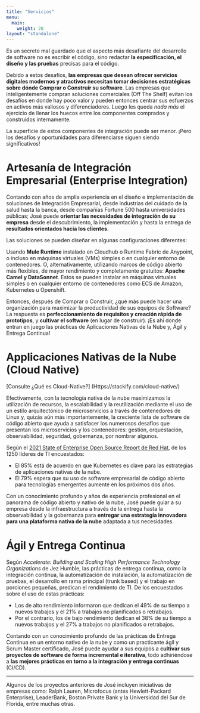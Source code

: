 ```yaml
---
title: "Servicios"
menu:
  main:
    weight: 20
layout: "standalone"
---
```


Es un secreto mal guardado que el aspecto más desafiante del desarrollo de software no es escribir el código, sino redactar **la especificación, el diseño y las pruebas** precisas para el código.

Debido a estos desafíos, **las empresas que desean ofrecer servicios digitales modernos y atractivos necesitan tomar decisiones estratégicas sobre dónde Comprar o Construir su software**. Las empresas que inteligentemente compran soluciones comerciales (Off The Shelf) evitan los desafíos en donde hay poco valor y pueden entonces centrar sus esfuerzos en activos más valiosos y diferenciadores. Luego les queda _nada más_ el ejercicio de llenar los huecos entre los componentes comprados y construidos internamente.

La superficie de estos componentes de integración puede ser menor. ¡Pero los desafíos y oportunidades para diferenciarse siguen siendo significativos!


# Artesanía de Integración Empresarial (Enterprise Integration)

Contando con años de amplia experiencia en el diseño e implementación de soluciones de Integración Empresarial, desde industrias del cuidado de la salud hasta la banca, desde compañías Fortune 500 hasta universidades públicas; José puede **orientar las necesidades de integración de su empresa** desde el descubrimiento, la implementación y hasta la entrega de **resultados orientados hacia los clientes**.

Las soluciones se pueden diseñar en algunas configuraciones diferentes:

Usando **Mule Runtime** instalado en Cloudhub o Runtime Fabric de Anypoint, o incluso en máquinas virtuales (VMs) simples o en cualquier entorno de contenedores. O, alternativamente, utilizando marcos de código abierto más flexibles, de mayor rendimiento y completamente gratuitos: **Apache Camel y DataSonnet**. Estos se pueden instalar en máquinas virtuales simples o en cualquier entorno de contenedores como ECS de Amazon, Kubernetes u Openshift.

Entonces, después de Comprar o Construir, ¿qué más puede hacer una organización para maximizar la productividad de sus equipos de Software? La respuesta es **perfeccionamiento de requisitos y creación rápida de prototipos**, y **cultivar el software** (en lugar de construir). ¡Es ahí donde entran en juego las prácticas de Aplicaciones Nativas de la Nube y, Ágil y Entrega Continua!

# Applicaciones Nativas de la Nube (Cloud Native)

[Consulte ¿Qué es Cloud-Native?] (Https://stackify.com/cloud-native/)

Efectivamente, con la tecnología nativa de la nube maximizamos la utilización de recursos, la escalabilidad y la reutilización mediante el uso de un estilo arquitectónico de microservicios a través de contenedores de Linux y, quizás aún más importantemente, la creciente lista de software de código abierto que ayuda a satisfacer los numerosos desafíos que presentan los microservicios y los contenedores: gestión, orquestación, observabilidad, seguridad, gobernanza, por nombrar algunos.

Según el [2021 State of Enterprise Open Source Report de Red Hat](https://www.redhat.com/en/enterprise-open-source-report/2021), de los 1250 líderes de TI encuestados:

* El 85% está de acuerdo en que Kubernetes es clave para las estrategias de aplicaciones nativas de la nube.
* El 79% espera que su uso de software empresarial de código abierto para tecnologías emergentes aumente en los próximos dos años.

Con un conocimiento profundo y años de experiencia profesional en el panorama de código abierto y nativo de la nube, José puede guiar a su empresa desde la infraestructura a través de la entrega hasta la observabilidad y la gobernanza para **entregar una estrategia innovadora para una plataforma nativa de la nube** adaptada a tus necesidades.


# Ágil y Entrega Continua

Según _Accelerate: Building and Scaling High Performance Technology Organizations_ de Jez Humble, las prácticas de entrega continua, como la integración continua, la automatización de instalación, la automatización de pruebas, el desarrollo en rama principal (trunk based) y el trabajo en porciones pequeñas, predican el rendimiento de TI. De los encuestados sobre el uso de estas prácticas:

 * Los de alto rendimiento informaron que dedican el 49% de su tiempo a nuevos trabajos y el 21% a trabajos no planificados o retrabajos.
 * Por el contrario, los de bajo rendimiento dedican el 38% de su tiempo a nuevos trabajos y el 27% a trabajos no planificados o retrabajos.

Contando con un conocimiento profundo de las prácticas de Entrega Continua en un entorno nativo de la nube y como un practicante ágil y Scrum Master certificado, José puede ayudar a sus equipos a **cultivar sus proyectos de software de forma incremental e iterativa**, todo adhiriéndose a **las mejores prácticas en torno a la integración y entrega continuas** (CI/CD).

---

Algunos de los proyectos anteriores de José incluyen iniciativas de empresas como: Ralph Lauren, Microfocus (antes Hewlett-Packard Enterprise), LeaderBank, Boston Private Bank y la Universidad del Sur de Florida, entre muchas otras.
